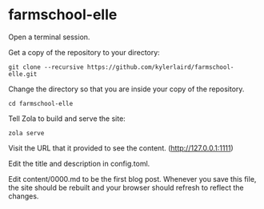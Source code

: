 # farmschool-elle
Open a terminal session.

Get a copy of the repository to your directory:
```
git clone --recursive https://github.com/kylerlaird/farmschool-elle.git
```

Change the directory so that you are inside your copy of the repository.
```
cd farmschool-elle
```

Tell Zola to build and serve the site:
```
zola serve
```

Visit the URL that it provided to see the content.  (http://127.0.0.1:1111)

Edit the title and description in config.toml.

Edit content/0000.md to be the first blog post.
Whenever you save this file, the site should be rebuilt and your browser should refresh to reflect the changes.
